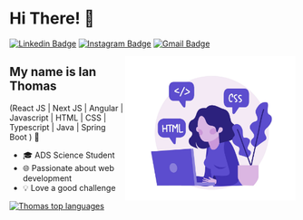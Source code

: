 <h1>Hi There! 👋</h1>

[![Linkedin Badge](https://img.shields.io/badge/-LinkedIn-6633cc?style=flat&logo=Linkedin&logoColor=white&link=https://www.linkedin.com/in/ianthomaszx/)](https://www.linkedin.com/in/ianthomaszx/)
[![Instagram Badge](https://img.shields.io/badge/Instagram-6633cc?style=flat&logo=instagram&logoColor=white)](https://www.instagram.com/mihuxz/)
[![Gmail Badge](https://img.shields.io/badge/-ianthomaszx@gmail.com-6633cc?style=flat&logo=Gmail&logoColor=white&link=mailto:ianthomaszx@gmail.com)](mailto:ianthomaszx@gmail.com)

<img align="right" alt="Code Girl image" src="./codeGirl.jpg"  width="300px"/>

## My name is Ian Thomas
(React JS | Next JS | Angular  | Javascript | HTML | CSS | Typescript | Java | Spring Boot ) 🚀
- 🎓 ADS Science Student
- 🌐 Passionate about web development
- 💡 Love a good challenge

<div align="left">
  
[![Thomas top languages](https://github-readme-stats.vercel.app/api/top-langs/?username=ianthomaszx&theme=blue-white)](https://github.com/anuraghazra/github-readme-stats)
  
 </div>
